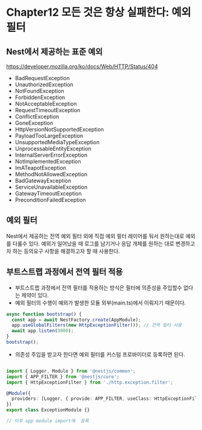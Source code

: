 # Chapter12 모든 것은 항상 실패한다: 예외 필터

## Nest에서 제공하는 표준 예외

https://developer.mozilla.org/ko/docs/Web/HTTP/Status/404

- BadRequestException
- UnauthorizedException
- NotFoundException
- ForbiddenException
- NotAcceptableException
- RequestTimeoutException
- ConflictException
- GoneException
- HttpVersionNotSupportedException
- PayloadTooLargeException
- UnsupportedMediaTypeException
- UnprocessableEntityException
- InternalServerErrorException
- NotImplementedException
- ImATeapotException
- MethodNotAllowedException
- BadGatewayException
- ServiceUnavailableException
- GatewayTimeoutException
- PreconditionFailedException

## 예외 필터

Nest에서 제공하는 전역 예외 필터 외에 직접 예외 필터 레이어를 둬서 원하는대로 예외를 다룰수 있다. 예외가 일어났을 때 로그를 남기거나 응답 개체를 원하는 대로 변경하고자 하는 등의요구 사항을 해결하고자 할 때 사용한다. 



## 부트스트랩 과정에서 전역 필터 적용

- 부트스트랩 과정에서 전역 필터를 적용하는 방식은 필터에 의존성을 주입할수 없다는 제약이 있다.
- 예외 필터의 수행이 예외가 발생한 모듈 외부(main.ts)에서 이뤄지기 때문이다.

```typescript
async function bootstrap() {
  const app = await NestFactory.create(AppModule);
  app.useGlobalFilters(new HttpExceptionFilter()); // 전역 필터 사용
  await app.listen(3000);
}
bootstrap();
```

- 의존성 주입을 받고자 한다면 예외 필터를 커스텀 프로바이더로 등록하면 된다.

```typescript

import { Logger, Module } from '@nestjs/common';
import { APP_FILTER } from '@nestjs/core';
import { HttpExceptionFilter } from './http.exception.filter';

@Module({
  providers: [Logger, { provide: APP_FILTER, useClass: HttpExceptionFilter }],
})
export class ExceptionModule {}

// 이후 app module import에  등록
```